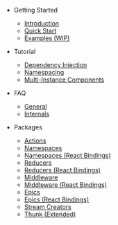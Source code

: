 - Getting Started

  - [Introduction](/)
  - [Quick Start](/getting-started/quick-start)
  - [Examples (WIP)](/getting-started/examples)

- Tutorial

  - [Dependency Injection](/tutorial/01-dependency-injection)
  - [Namespacing](/tutorial/02-namespacing)
  - [Multi-Instance Components](/tutorial/03-multi-instance-components)

- FAQ

  - [General](/faq/general 'FAQ: General - Redux Tools')
  - [Internals](/faq/internals 'FAQ: Internals - Redux Tools')

- Packages

  - [Actions](/packages/actions)
  - [Namespaces](/packages/namespaces)
  - [Namespaces (React Bindings)](/packages/namespaces-react)
  - [Reducers](/packages/reducers)
  - [Reducers (React Bindings)](/packages/reducers-react)
  - [Middleware](/packages/middleware)
  - [Middleware (React Bindings)](/packages/middleware-react)
  - [Epics](/packages/epics)
  - [Epics (React Bindings)](/packages/epics-react)
  - [Stream Creators](/packages/stream-creators)
  - [Thunk (Extended)](/packages/thunk)
